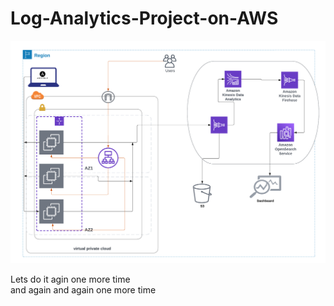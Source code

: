 # Log-Analytics-Project-on-AWS
![Log](log-analytics-sol.png)


Lets do it agin one more time  
and again and again one more time 
